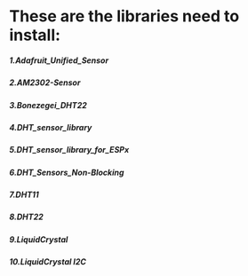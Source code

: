 # These are the libraries need to install:

##### 1.Adafruit_Unified_Sensor
##### 2.AM2302-Sensor
##### 3.Bonezegei_DHT22
##### 4.DHT_sensor_library
##### 5.DHT_sensor_library_for_ESPx
##### 6.DHT_Sensors_Non-Blocking
##### 7.DHT11
##### 8.DHT22
##### 9.LiquidCrystal
##### 10.LiquidCrystal I2C
